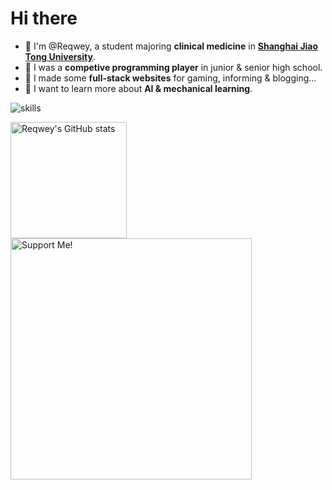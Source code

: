 # Hi there

- 👋 I'm @Reqwey, a student majoring **clinical medicine** in [**Shanghai Jiao Tong University**](https://www.sjtu.edu.cn).
- 🎯 I was a **competive programming player** in junior & senior high school.
- 🛜 I made some **full-stack websites** for gaming, informing & blogging...
- 🤖 I want to learn more about **AI & mechanical learning**.

![skills](https://skillicons.dev/icons?i=cpp,rust,python,tauri,electron,react,vite,nextjs,mysql,ts,js,nodejs,vscode,workers)

<img src="https://github-readme-stats-one-bice.vercel.app/api?username=reqwey&count_private=true&show_icons=true&include_all_commits=true&role=OWNER,ORGANIZATION_MEMBER" alt="Reqwey's GitHub stats" height="186px" />
<img src="https://github.com/Reqwey/Reqwey/assets/50829219/34c22d07-551e-4d07-bf6e-63e65151c505" alt="Support Me!" height="386px" />

<!---
Reqwey/Reqwey is a ✨ special ✨ repository because its `README.md` (this file) appears on your GitHub profile.
You can click the Preview link to take a look at your changes.
--->
